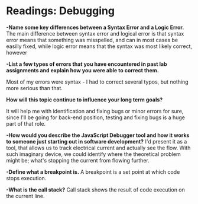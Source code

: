 # Readings: Debugging


**-Name some key differences between a Syntax Error and a Logic Error.**
The main difference between syntax error and logical error is that syntax error means that something was misspelled, and can in most cases be easilly fixed, while logic error means that the syntax was most likely correct, however 

**-List a few types of errors that you have encountered in past lab assignments and explain how you were able to correct them.**

Most of my errors were syntax - I had to correct several typos, but nothing more serious than that.

**How will this topic continue to influence your long term goals?**

It will help me with identification and fixing bugs or minor errors for sure, since I'll be going for back-end position, testing and fixing bugs is a huge part of that role.

**-How would you describe the JavaScript Debugger tool and how it works to someone just starting out in software development?**
I'd present it as a tool, that allows us to track electrical current and actually see the flow. With such imaginary device, we could identify where the theoretical problem might be; what's stopping the current from flowing further. 

**-Define what a breakpoint is.**
A breakpoint is a set point at which code stops execution.

**-What is the call stack?**
Call stack shows the result of code execution on the current line. 


